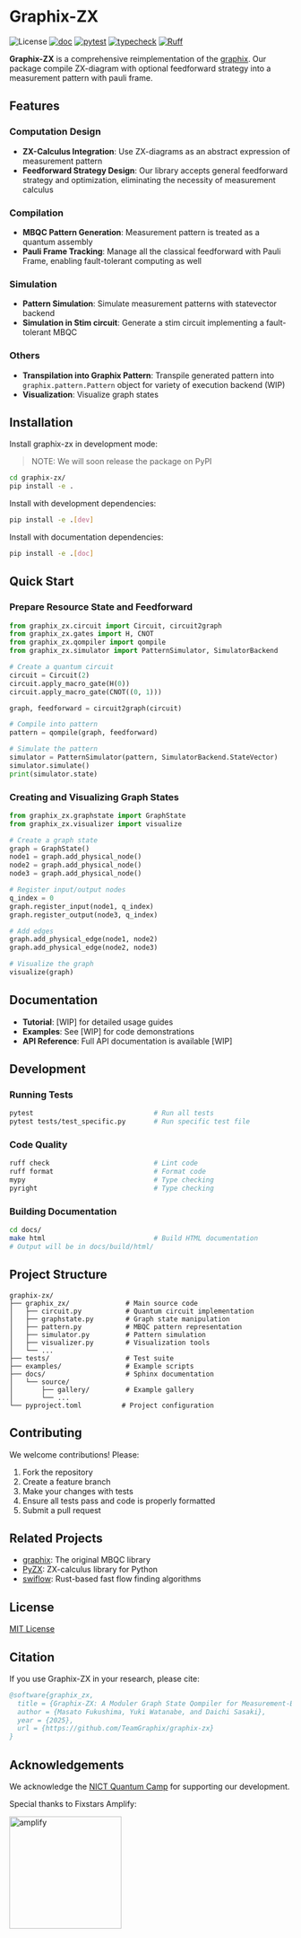 # Graphix-ZX

![License](https://img.shields.io/github/license/TeamGraphix/graphix-zx)
[![doc](https://github.com/TeamGraphix/graphix-zx/actions/workflows/doc.yml/badge.svg)](https://github.com/TeamGraphix/graphix-zx/actions/workflows/doc.yml)
[![pytest](https://github.com/TeamGraphix/graphix-zx/actions/workflows/pytest.yml/badge.svg)](https://github.com/TeamGraphix/graphix-zx/actions/workflows/pytest.yml)
[![typecheck](https://github.com/TeamGraphix/graphix-zx/actions/workflows/typecheck.yml/badge.svg)](https://github.com/TeamGraphix/graphix-zx/actions/workflows/typecheck.yml)
[![Ruff](https://img.shields.io/endpoint?url=https://raw.githubusercontent.com/astral-sh/ruff/main/assets/badge/v2.json)](https://github.com/astral-sh/ruff)

**Graphix-ZX** is a comprehensive reimplementation of the [graphix](https://github.com/TeamGraphix/graphix). Our package compile ZX-diagram with optional feedforward strategy into a measurement pattern with pauli frame.

## Features

### Computation Design

- **ZX-Calculus Integration**: Use ZX-diagrams as an abstract expression of measurement pattern
- **Feedforward Strategy Design**: Our library accepts general feedforward strategy and optimization, eliminating the necessity of measurement calculus

### Compilation

- **MBQC Pattern Generation**: Measurement pattern is treated as a quantum assembly
- **Pauli Frame Tracking**: Manage all the classical feedforward with Pauli Frame, enabling fault-tolerant computing as well

### Simulation

- **Pattern Simulation**: Simulate measurement patterns with statevector backend
- **Simulation in Stim circuit**: Generate a stim circuit implementing a fault-tolerant MBQC

### Others

- **Transpilation into Graphix Pattern**: Transpile generated pattern into `graphix.pattern.Pattern` object for variety of execution backend (WIP)
- **Visualization**: Visualize graph states

## Installation

Install graphix-zx in development mode:

> NOTE: We will soon release the package on PyPI

```bash
cd graphix-zx/
pip install -e .
```

Install with development dependencies:

```bash
pip install -e .[dev]
```

Install with documentation dependencies:

```bash
pip install -e .[doc]
```

## Quick Start

### Prepare Resource State and Feedforward

```python
from graphix_zx.circuit import Circuit, circuit2graph
from graphix_zx.gates import H, CNOT
from graphix_zx.qompiler import qompile
from graphix_zx.simulator import PatternSimulator, SimulatorBackend

# Create a quantum circuit
circuit = Circuit(2)
circuit.apply_macro_gate(H(0))
circuit.apply_macro_gate(CNOT((0, 1)))

graph, feedforward = circuit2graph(circuit)

# Compile into pattern
pattern = qompile(graph, feedforward)

# Simulate the pattern
simulator = PatternSimulator(pattern, SimulatorBackend.StateVector)
simulator.simulate()
print(simulator.state)
```

### Creating and Visualizing Graph States

```python
from graphix_zx.graphstate import GraphState
from graphix_zx.visualizer import visualize

# Create a graph state
graph = GraphState()
node1 = graph.add_physical_node()
node2 = graph.add_physical_node()
node3 = graph.add_physical_node()

# Register input/output nodes
q_index = 0
graph.register_input(node1, q_index)
graph.register_output(node3, q_index)

# Add edges
graph.add_physical_edge(node1, node2)
graph.add_physical_edge(node2, node3)

# Visualize the graph
visualize(graph)
```

## Documentation

- **Tutorial**: [WIP] for detailed usage guides
- **Examples**: See [WIP] for code demonstrations
- **API Reference**: Full API documentation is available [WIP]

## Development

### Running Tests

```bash
pytest                              # Run all tests
pytest tests/test_specific.py       # Run specific test file
```

### Code Quality

```bash
ruff check                          # Lint code
ruff format                         # Format code
mypy                                # Type checking
pyright                             # Type checking
```

### Building Documentation

```bash
cd docs/
make html                           # Build HTML documentation
# Output will be in docs/build/html/
```

## Project Structure

```
graphix-zx/
├── graphix_zx/              # Main source code
│   ├── circuit.py           # Quantum circuit implementation
│   ├── graphstate.py        # Graph state manipulation
│   ├── pattern.py           # MBQC pattern representation
│   ├── simulator.py         # Pattern simulation
│   ├── visualizer.py        # Visualization tools
│   └── ...
├── tests/                   # Test suite
├── examples/                # Example scripts
├── docs/                    # Sphinx documentation
│   └── source/
│       ├── gallery/         # Example gallery
│       └── ...
└── pyproject.toml          # Project configuration
```

## Contributing

We welcome contributions! Please:

1. Fork the repository
2. Create a feature branch
3. Make your changes with tests
4. Ensure all tests pass and code is properly formatted
5. Submit a pull request

## Related Projects

- [graphix](https://github.com/TeamGraphix/graphix): The original MBQC library
- [PyZX](https://github.com/Quantomatic/pyzx): ZX-calculus library for Python
- [swiflow](https://github.com/TeamGraphix/swiflow): Rust-based fast flow finding algorithms

## License

[MIT License](LICENSE)

## Citation

If you use Graphix-ZX in your research, please cite:

```bibtex
@software{graphix_zx,
  title = {Graphix-ZX: A Moduler Graph State Qompiler for Measurement-Based Quantum Computation},
  author = {Masato Fukushima, Yuki Watanabe, and Daichi Sasaki},
  year = {2025},
  url = {https://github.com/TeamGraphix/graphix-zx}
}
```

## Acknowledgements

We acknowledge the [NICT Quantum Camp](https://nqc.nict.go.jp/) for supporting our development.

Special thanks to Fixstars Amplify:

<p><a href="https://amplify.fixstars.com/en/">
<img src="https://github.com/TeamGraphix/graphix/raw/master/docs/imgs/fam_logo.png" alt="amplify" width="200"/>
</a></p>
